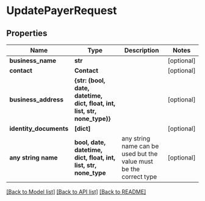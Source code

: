 # UpdatePayerRequest


## Properties
Name | Type | Description | Notes
------------ | ------------- | ------------- | -------------
**business_name** | **str** |  | [optional] 
**contact** | **Contact** |  | [optional] 
**business_address** | **{str: (bool, date, datetime, dict, float, int, list, str, none_type)}** |  | [optional] 
**identity_documents** | **[dict]** |  | [optional] 
**any string name** | **bool, date, datetime, dict, float, int, list, str, none_type** | any string name can be used but the value must be the correct type | [optional]

[[Back to Model list]](../README.md#documentation-for-models) [[Back to API list]](../README.md#documentation-for-api-endpoints) [[Back to README]](../README.md)


